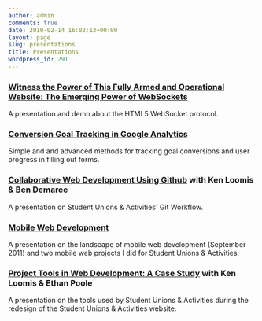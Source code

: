 ```yaml
---
author: admin
comments: true
date: 2010-02-14 16:02:13+00:00
layout: page
slug: presentations
title: Presentations
wordpress_id: 291
---
```


### [Witness the Power of This Fully Armed and Operational Website: The Emerging Power of WebSockets](http://truetone.github.io/fullyarmedandoperational-presentation/#/title)


A presentation and demo about the HTML5 WebSocket protocol.


### [Conversion Goal Tracking in Google Analytics](http://truetone.github.com/conversion-goal-tracking/)


Simple and and advanced methods for tracking goal conversions and user progress in filling out forms.


### [Collaborative Web Development Using Github](http://www.youtube.com/watch?v=rCqV3oyViVw&feature=youtu.be) with Ken Loomis & Ben Demaree


A presentation on Student Unions & Activities' Git Workflow.


### [Mobile Web Development](http://www.slideshare.net/truetone/sua-mobile-development)


A presentation on the landscape of mobile web development (September 2011) and two mobile web projects I did for Student Unions & Activities.


### [Project Tools in Web Development: A Case Study](http://www.slideshare.net/kmloomis/minne-webcon-2011v5) with Ken Loomis & Ethan Poole


A presentation on the tools used by Student Unions & Activities during the redesign of the Student Unions & Activities website.
